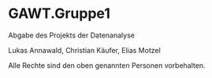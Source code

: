 # GAWT.Gruppe1
Abgabe des Projekts der Datenanalyse

Lukas Annawald, Christian Käufer, Elias Motzel

Alle Rechte sind den oben genannten Personen vorbehalten.
